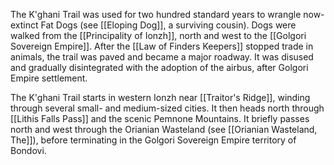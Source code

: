 The K'ghani Trail was used for two hundred standard years to wrangle now-extinct Fat Dogs (see [[Eloping Dog]], a surviving cousin). Dogs were walked from the [[Principality of Ionzh]], north and west to the [[Golgori Sovereign Empire]]. After the [[Law of Finders Keepers]] stopped trade in animals, the trail was paved and became a major roadway. It was disused and gradually disintegrated with the adoption of the airbus, after Golgori Empire settlement.

The K'ghani Trail starts in western Ionzh near [[Traitor's Ridge]], winding through several small- and medium-sized cities. It then heads north through [[Lithis Falls Pass]] and the scenic Pemnone Mountains. It briefly passes north and west through the Orianian Wasteland (see [[Orianian Wasteland, The]]), before terminating in the Golgori Sovereign Empire territory of Bondovi.
